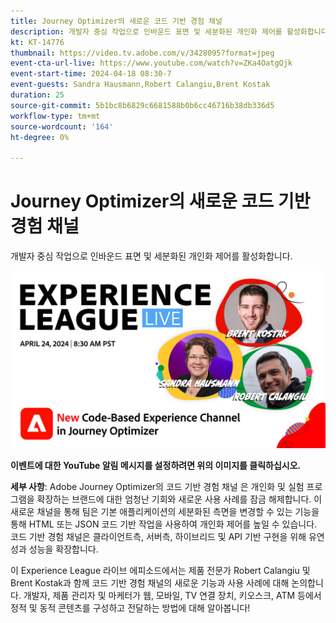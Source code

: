 ```yaml
---
title: Journey Optimizer의 새로운 코드 기반 경험 채널
description: 개발자 중심 작업으로 인바운드 표면 및 세분화된 개인화 제어를 활성화합니다.
kt: KT-14776
thumbnail: https://video.tv.adobe.com/v/3428095?format=jpeg
event-cta-url-live: https://www.youtube.com/watch?v=ZKa4OatgQjk
event-start-time: 2024-04-18 08:30-7
event-guests: Sandra Hausmann,Robert Calangiu,Brent Kostak
duration: 25
source-git-commit: 5b1bc8b6829c6681588b0b6cc46716b38db336d5
workflow-type: tm+mt
source-wordcount: '164'
ht-degree: 0%

---
```


# Journey Optimizer의 새로운 코드 기반 경험 채널

개발자 중심 작업으로 인바운드 표면 및 세분화된 개인화 제어를 활성화합니다.

[![ExL LIVE 2024년 1월 17일](assets/WebBanner-Apr24-2024.jpg)](https://www.youtube.com/watch?v=ZKa4OatgQjk)

**이벤트에 대한 YouTube 알림 메시지를 설정하려면 위의 이미지를 클릭하십시오.**

**세부 사항**: Adobe Journey Optimizer의 코드 기반 경험 채널 은 개인화 및 실험 프로그램을 확장하는 브랜드에 대한 엄청난 기회와 새로운 사용 사례를 잠금 해제합니다. 이 새로운 채널을 통해 팀은 기본 애플리케이션의 세분화된 측면을 변경할 수 있는 기능을 통해 HTML 또는 JSON 코드 기반 작업을 사용하여 개인화 제어를 높일 수 있습니다. 코드 기반 경험 채널은 클라이언트측, 서버측, 하이브리드 및 API 기반 구현을 위해 유연성과 성능을 확장합니다.

이 Experience League 라이브 에피소드에서는 제품 전문가 Robert Calangiu 및 Brent Kostak과 함께 코드 기반 경험 채널의 새로운 기능과 사용 사례에 대해 논의합니다. 개발자, 제품 관리자 및 마케터가 웹, 모바일, TV 연결 장치, 키오스크, ATM 등에서 정적 및 동적 콘텐츠를 구성하고 전달하는 방법에 대해 알아봅니다!
